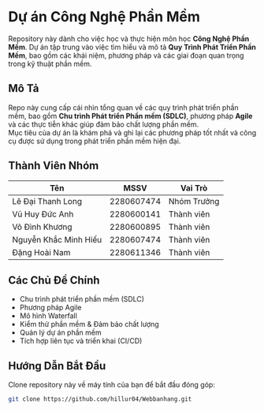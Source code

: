 # Dự án Công Nghệ Phần Mềm

Repository này dành cho việc học và thực hiện môn học **Công Nghệ Phần Mềm**. Dự án tập trung vào việc tìm hiểu và mô tả **Quy Trình Phát Triển Phần Mềm**, bao gồm các khái niệm, phương pháp và các giai đoạn quan trọng trong kỹ thuật phần mềm.

## Mô Tả

Repo này cung cấp cái nhìn tổng quan về các quy trình phát triển phần mềm, bao gồm **Chu trình Phát triển Phần mềm (SDLC)**, phương pháp **Agile** và các thực tiễn khác giúp đảm bảo chất lượng phần mềm.  
Mục tiêu của dự án là khám phá và ghi lại các phương pháp tốt nhất và công cụ được sử dụng trong phát triển phần mềm hiện đại.

## Thành Viên Nhóm

| Tên                    | MSSV       | Vai Trò        |
|------------------------|------------|----------------|
| Lê Đại Thanh Long      | 2280607474 | Nhóm Trưởng    |
| Vũ Huy Đức Anh         | 2280600141 | Thành viên     |
| Võ Đình Khương         | 2280600895 | Thành viên     |
| Nguyễn Khắc Minh Hiếu  | 2280607474 | Thành viên     |
| Đặng Hoài Nam          | 2280611346 | Thành viên     |

## Các Chủ Đề Chính

- Chu trình phát triển phần mềm (SDLC)  
- Phương pháp Agile  
- Mô hình Waterfall  
- Kiểm thử phần mềm & Đảm bảo chất lượng  
- Quản lý dự án phần mềm  
- Tích hợp liên tục và triển khai (CI/CD)

## Hướng Dẫn Bắt Đầu

Clone repository này về máy tính của bạn để bắt đầu đóng góp:

```bash
git clone https://github.com/hillur04/Webbanhang.git
